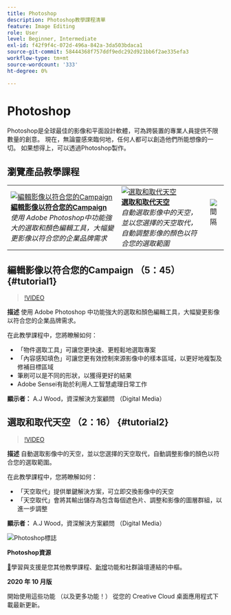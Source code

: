 ```yaml
---
title: Photoshop
description: Photoshop教學課程清單
feature: Image Editing
role: User
level: Beginner, Intermediate
exl-id: f42f9f4c-072d-496a-842a-3da503bdaca1
source-git-commit: 58444368f757ddf9edc292d921bb6f2ae335efa3
workflow-type: tm+mt
source-wordcount: '333'
ht-degree: 0%

---
```


# Photoshop

Photoshop是全球最佳的影像和平面設計軟體，可為跨裝置的專業人員提供不限數量的創意。 現在，無論靈感來臨何地，任何人都可以創造他們所能想像的一切。 如果想得上，可以透過Photoshop製作。

## 瀏覽產品教學課程

<table style="table-layout:fixed">
<tr>
 <td>
   <a href="photoshop.md#tutorial1">
      <img alt="編輯影像以符合您的Campaign" src="../assets/PS_ObjectSelect_ContentAware_wood.jpg" />
   </a>
    <div>
   <a href="photoshop.md#tutorial1"><strong>編輯影像以符合您的Campaign</strong></a>
    </div>
    <em>使用 Adobe Photoshop中功能強大的選取和顏色編輯工具，大幅變更影像以符合您的企業品牌需求</em>
    <br>
  </td>
  <td>
    <a href="photoshop.md#tutorial2">
        <img alt="選取和取代天空" src="../assets/PS_Sky_Replace_wood.jpg" />
    </a>
    <div>
    <a href="photoshop.md#tutorial2"><strong>選取和取代天空</strong></a>
    </div>
    <em>自動選取影像中的天空，並以您選擇的天空取代，自動調整影像的顏色以符合您的選取範圍</em>
    <br>
  </td>
  <td>
    <img alt="間隔" src="../assets/Whitespacer.png" />
    <div>
    <br>
  </td>
</tr>
</table>

## 編輯影像以符合您的Campaign （5：45） {#tutorial1}

>[!VIDEO](https://video.tv.adobe.com/v/326950?hidetitle=true)

**描述**
使用 Adobe Photoshop 中功能強大的選取和顏色編輯工具，大幅變更影像以符合您的企業品牌需求。

在此教學課程中，您將瞭解如何：
* 「物件選取工具」可讓您更快速、更輕鬆地選取專案
* 「內容感知填色」可讓您更有效控制來源影像中的樣本區域，以更好地複製及修補目標區域
* 筆刷可以是不同的形狀，以獲得更好的結果
* Adobe Sensei有助於利用人工智慧處理日常工作

**顯示者：**
A.J Wood，資深解決方案顧問 （Digital Media）

## 選取和取代天空 （2：16） {#tutorial2}

>[!VIDEO](https://video.tv.adobe.com/v/326953?hidetitle=true)

**描述**
自動選取影像中的天空，並以您選擇的天空取代，自動調整影像的顏色以符合您的選取範圍。

在此教學課程中，您將瞭解如何：
* 「天空取代」提供單鍵解決方案，可立即交換影像中的天空
* 「天空取代」會將其輸出儲存為包含每個遮色片、調整和影像的圖層群組，以進一步調整


**顯示者：**
A.J Wood，資深解決方案顧問 （Digital Media）

![Photoshop標誌](../assets/ps_appicon_96.png)

**Photoshop資源**

[&#128279;](https://helpx.adobe.com/tw/support/photoshop.html)學習與支援是您其他教學課程、[新增](https://helpx.adobe.com/tw/photoshop/using/whats-new.html)功能和社群論壇連結的中樞。

**2020 年 10 月版**

開始使用這些功能 （以及更多功能！） 從您的 Creative Cloud 桌面應用程式下載最新更新。
